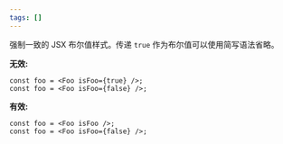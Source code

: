 ```yaml
---
tags: []
---
```


强制一致的 JSX 布尔值样式。传递 `true` 作为布尔值可以使用简写语法省略。

**无效:**

```tsx
const foo = <Foo isFoo={true} />;
const foo = <Foo isFoo={false} />;
```

**有效:**

```tsx
const foo = <Foo isFoo />;
const foo = <Foo isFoo={false} />;
```